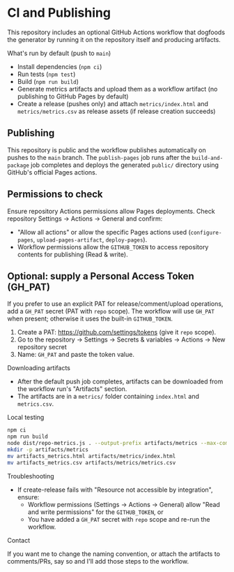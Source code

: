 # CI and Publishing

This repository includes an optional GitHub Actions workflow that dogfoods the generator by running it on the repository itself and producing artifacts.

What's run by default (push to `main`)

- Install dependencies (`npm ci`)
- Run tests (`npm test`)
- Build (`npm run build`)
- Generate metrics artifacts and upload them as a workflow artifact (no publishing to GitHub Pages by default)
- Create a release (pushes only) and attach `metrics/index.html` and `metrics/metrics.csv` as release assets (if release creation succeeds)

Publishing
----------

This repository is public and the workflow publishes automatically on pushes to the `main` branch. The `publish-pages` job runs after the `build-and-package` job completes and deploys the generated `public/` directory using GitHub's official Pages actions.

Permissions to check
--------------------

Ensure repository Actions permissions allow Pages deployments. Check repository Settings → Actions → General and confirm:

- "Allow all actions" or allow the specific Pages actions used (`configure-pages`, `upload-pages-artifact`, `deploy-pages`).
- Workflow permissions allow the `GITHUB_TOKEN` to access repository contents for publishing (Read & write).

Optional: supply a Personal Access Token (GH_PAT)
---------------------------------------------

If you prefer to use an explicit PAT for release/comment/upload operations, add a `GH_PAT` secret (PAT with `repo` scope). The workflow will use `GH_PAT` when present; otherwise it uses the built-in `GITHUB_TOKEN`.

1. Create a PAT: https://github.com/settings/tokens (give it `repo` scope).
2. Go to the repository → Settings → Secrets & variables → Actions → New repository secret
3. Name: `GH_PAT` and paste the token value.

Downloading artifacts

- After the default push job completes, artifacts can be downloaded from the workflow run's "Artifacts" section.
- The artifacts are in a `metrics/` folder containing `index.html` and `metrics.csv`.

Local testing

```bash
npm ci
npm run build
node dist/repo-metrics.js . --output-prefix artifacts/metrics --max-commits 2000 --verbose
mkdir -p artifacts/metrics
mv artifacts_metrics.html artifacts/metrics/index.html
mv artifacts_metrics.csv artifacts/metrics/metrics.csv
```

Troubleshooting

- If create-release fails with "Resource not accessible by integration", ensure:
  - Workflow permissions (Settings → Actions → General) allow "Read and write permissions" for the `GITHUB_TOKEN`, or
  - You have added a `GH_PAT` secret with `repo` scope and re-run the workflow.

Contact

If you want me to change the naming convention, or attach the artifacts to comments/PRs, say so and I'll add those steps to the workflow.